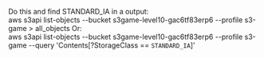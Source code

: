 Do this and find STANDARD_IA in a output:   
     aws s3api list-objects --bucket s3game-level10-gac6tf83erp6 --profile s3-game > all_objects
Or:   
     aws s3api list-objects --bucket s3game-level10-gac6tf83erp6 --profile s3-game --query 'Contents[?StorageClass == `STANDARD_IA`]'